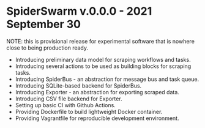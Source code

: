 SpiderSwarm v.0.0.0 - 2021 September 30
=======================================

NOTE: this is provisional release for experimental software that is nowhere close to being production ready.

* Introducing preliminary data model for scraping workflows and tasks.
* Introducing several actions to be used as building blocks for scraping tasks.
* Introducing SpiderBus - an abstraction for message bus and task queue.
* Introducing SQLite-based backend for SpiderBus.
* Introducing Exporter - an abstraction for exporting scraped data.
* Introducing CSV file backend for Exporter.
* Setting up basic CI with Github Actions.
* Providing Dockerfile to build lightweight Docker container.
* Providing Vagrantfile for reproducible development environment.

